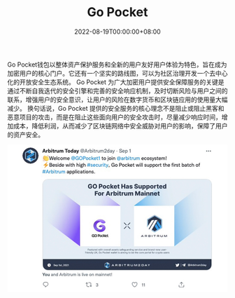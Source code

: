 ﻿---
title: "Go Pocket"
description: "Go Pocket 是新一代安全钱包，旨在成为加密用户的核心门户"
date: 2022-08-19T00:00:00+08:00
lastmod: 2022-08-19T00:00:00+08:00
draft: false
authors: ["boogArno"]
featuredImage: "go-pocket.png"
tags: ["Other","Go Pocket"]
categories: ["nfts"]
nfts: ["Other"]
blockchain: "ETH"
website: "https://dappradar.com/"
twitter: "https://twitter.com/GOPocket1"
discord: "https://discord.gg/uErYTCDg"
telegram: "https://t.me/joinchat/4YMcou7wIJIyZDA1"
github: ""
youtube: ""
twitch: ""
facebook: ""
instagram: ""
reddit: ""
medium: ""
steam: ""
gitbook: ""
googleplay: ""
appstore: ""
status: "Live"
weight: 
lightgallery: true
toc: true
pinned: false
recommend: false
recommend1: false
---
Go Pocket钱包以整体资产保护服务和全新的用户友好用户体验为特色，旨在成为加密用户的核心门户。它还有一个坚实的路线图，可以为社区治理开发一个去中心化的开放安全生态系统。
Go Pocket 为广大加密用户提供安全保障服务的关键是通过不断自我迭代的安全引擎和完善的安全响应机制，及时切断风险与用户之间的联系，增强用户的安全意识，让用户的风险在数字货币和区块链应用的使用量大幅减少。
换句话说，Go Pocket 提供的安全服务的核心理念不是阻止或阻止黑客和恶意项目的攻击，而是在阻止这些面向用户的安全攻击时，尽量减少响应时间，增加成本，降低利润，从而减少了区块链网络中安全威胁对用户的影响，保障了用户的资产安全。

![gopocket-dapp-defi-ethereum-image1_78950ee86f4572d1d59e403e2291b56e](gopocket-dapp-defi-ethereum-image1_78950ee86f4572d1d59e403e2291b56e.png)